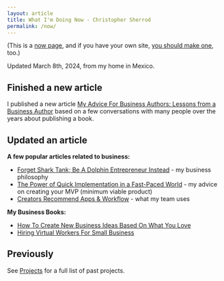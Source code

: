 ```yaml
---
layout: article
title: What I'm Doing Now - Christopher Sherrod
permalink: /now/
---
```

(This is a [now page](https://nownownow.com/about), and if you have your own site, [you should make one](https://nownownow.com/about), too.)

Updated March 8th, 2024, from my home in Mexico.

## Finished a new article
I published a new article [My Advice For Business Authors: Lessons from a Business Author](https://christophersherrod.com/book-advice/) based on a few conversations with many people over the years about publishing a book.

## Updated an article

**A few popular articles related to business:**
- [Forget Shark Tank; Be A Dolphin Entrepreneur Instead](https://christophersherrod.com/dolphin-entrepreneur/) - my business philosophy
- [The Power of Quick Implementation in a Fast-Paced World](https://christophersherrod.com/implement-quickly/) - my advice on creating your MVP (minimum viable product)
- [Creators Recommend Apps & Workflow](https://christophersherrod.com/workflow/) - what my team uses

**My Business Books:**
- [How To Create New Business Ideas Based On What You Love](https://amzn.to/3oZlRrW)
- [Hiring Virtual Workers For Small Business](https://amzn.to/2FvAxx9)

## Previously
See [Projects](https://christophersherrod.com/projects) for a full list of past projects.